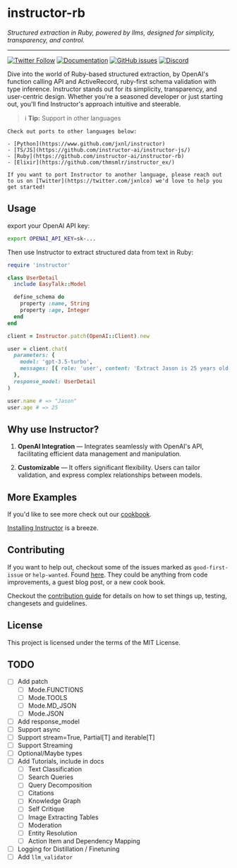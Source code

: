 # instructor-rb

_Structured extraction in Ruby, powered by llms, designed for simplicity, transparency, and control._

---

[![Twitter Follow](https://img.shields.io/twitter/follow/jxnlco?style=social)](https://twitter.com/jxnlco)
[![Documentation](https://img.shields.io/badge/docs-available-brightgreen)](https://jxnl.github.io/instructor-rb)
[![GitHub issues](https://img.shields.io/github/issues/instructor-ai/instructor-js.svg)](https://github.com/instructor-ai/instructor-rb/issues)
[![Discord](https://img.shields.io/discord/1192334452110659664?label=discord)](https://discord.gg/CV8sPM5k5Y)

Dive into the world of Ruby-based structured extraction, by OpenAI's function calling API and ActiveRecord, ruby-first schema validation with type inference. Instructor stands out for its simplicity, transparency, and user-centric design. Whether you're a seasoned developer or just starting out, you'll find Instructor's approach intuitive and steerable.

> ℹ️ **Tip:**  Support in other languages

    Check out ports to other languages below:

    - [Python](https://www.github.com/jxnl/instructor)
    - [TS/JS](https://github.com/instructor-ai/instructor-js/)
    - [Ruby](https://github.com/instructor-ai/instructor-rb)
    - [Elixir](https://github.com/thmsmlr/instructor_ex/)

    If you want to port Instructor to another language, please reach out to us on [Twitter](https://twitter.com/jxnlco) we'd love to help you get started!

## Usage

export your OpenAI API key:

```bash
export OPENAI_API_KEY=sk-...
```

Then use Instructor to extract structured data from text in Ruby:

```ruby
require 'instructor'

class UserDetail
  include EasyTalk::Model

  define_schema do
    property :name, String
    property :age, Integer
  end
end

client = Instructor.patch(OpenAI::Client).new

user = client.chat(
  parameters: {
    model: 'gpt-3.5-turbo',
    messages: [{ role: 'user', content: 'Extract Jason is 25 years old' }]
  },
  response_model: UserDetail
)

user.name # => "Jason"
user.age # => 25
```

## Why use Instructor?


1. **OpenAI Integration** — Integrates seamlessly with OpenAI's API, facilitating efficient data management and manipulation.

2. **Customizable** — It offers significant flexibility. Users can tailor validation, and express complex relationships between models.

## More Examples

If you'd like to see more check out our [cookbook](examples/index.md).

[Installing Instructor](installation.md) is a breeze. 

## Contributing

If you want to help out, checkout some of the issues marked as `good-first-issue` or `help-wanted`. Found [here](https://github.com/instructor-ai/instructor-js/labels/good%20first%20issue). They could be anything from code improvements, a guest blog post, or a new cook book.

Checkout the [contribution guide]() for details on how to set things up, testing, changesets and guidelines.

## License

This project is licensed under the terms of the MIT License.

## TODO
- [ ] Add patch
  - [ ] Mode.FUNCTIONS
  - [ ] Mode.TOOLS
  - [ ] Mode.MD_JSON
  - [ ] Mode.JSON
- [ ] Add response_model
- [ ] Support async
- [ ] Support stream=True, Partial[T] and iterable[T]
- [ ] Support Streaming
- [ ] Optional/Maybe types
- [ ] Add Tutorials, include in docs
    - [ ] Text Classification
    - [ ] Search Queries
    - [ ] Query Decomposition
    - [ ] Citations
    - [ ] Knowledge Graph
    - [ ] Self Critique
    - [ ] Image Extracting Tables
    - [ ] Moderation
    - [ ] Entity Resolution
    - [ ] Action Item and Dependency Mapping
- [ ] Logging for Distillation / Finetuning
- [ ] Add `llm_validator`